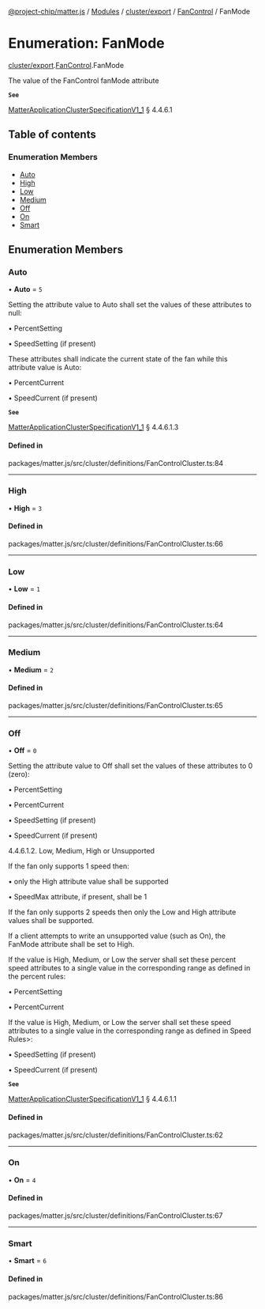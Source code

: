[@project-chip/matter.js](../README.md) / [Modules](../modules.md) / [cluster/export](../modules/cluster_export.md) / [FanControl](../modules/cluster_export.FanControl.md) / FanMode

# Enumeration: FanMode

[cluster/export](../modules/cluster_export.md).[FanControl](../modules/cluster_export.FanControl.md).FanMode

The value of the FanControl fanMode attribute

**`See`**

[MatterApplicationClusterSpecificationV1_1](../interfaces/spec_export.MatterApplicationClusterSpecificationV1_1.md) § 4.4.6.1

## Table of contents

### Enumeration Members

- [Auto](cluster_export.FanControl.FanMode.md#auto)
- [High](cluster_export.FanControl.FanMode.md#high)
- [Low](cluster_export.FanControl.FanMode.md#low)
- [Medium](cluster_export.FanControl.FanMode.md#medium)
- [Off](cluster_export.FanControl.FanMode.md#off)
- [On](cluster_export.FanControl.FanMode.md#on)
- [Smart](cluster_export.FanControl.FanMode.md#smart)

## Enumeration Members

### Auto

• **Auto** = ``5``

Setting the attribute value to Auto shall set the values of these attributes to null:

  • PercentSetting

  • SpeedSetting (if present)

These attributes shall indicate the current state of the fan while this attribute value is Auto:

  • PercentCurrent

  • SpeedCurrent (if present)

**`See`**

[MatterApplicationClusterSpecificationV1_1](../interfaces/spec_export.MatterApplicationClusterSpecificationV1_1.md) § 4.4.6.1.3

#### Defined in

packages/matter.js/src/cluster/definitions/FanControlCluster.ts:84

___

### High

• **High** = ``3``

#### Defined in

packages/matter.js/src/cluster/definitions/FanControlCluster.ts:66

___

### Low

• **Low** = ``1``

#### Defined in

packages/matter.js/src/cluster/definitions/FanControlCluster.ts:64

___

### Medium

• **Medium** = ``2``

#### Defined in

packages/matter.js/src/cluster/definitions/FanControlCluster.ts:65

___

### Off

• **Off** = ``0``

Setting the attribute value to Off shall set the values of these attributes to 0 (zero):

  • PercentSetting

  • PercentCurrent

  • SpeedSetting (if present)

  • SpeedCurrent (if present)

4.4.6.1.2. Low, Medium, High or Unsupported

If the fan only supports 1 speed then:

  • only the High attribute value shall be supported

  • SpeedMax attribute, if present, shall be 1

If the fan only supports 2 speeds then only the Low and High attribute values shall be supported.

If a client attempts to write an unsupported value (such as On), the FanMode attribute shall be set to High.

If the value is High, Medium, or Low the server shall set these percent speed attributes to a single value
in the corresponding range as defined in the percent rules:

  • PercentSetting

  • PercentCurrent

If the value is High, Medium, or Low the server shall set these speed attributes to a single value in the
corresponding range as defined in Speed Rules>:

  • SpeedSetting (if present)

  • SpeedCurrent (if present)

**`See`**

[MatterApplicationClusterSpecificationV1_1](../interfaces/spec_export.MatterApplicationClusterSpecificationV1_1.md) § 4.4.6.1.1

#### Defined in

packages/matter.js/src/cluster/definitions/FanControlCluster.ts:62

___

### On

• **On** = ``4``

#### Defined in

packages/matter.js/src/cluster/definitions/FanControlCluster.ts:67

___

### Smart

• **Smart** = ``6``

#### Defined in

packages/matter.js/src/cluster/definitions/FanControlCluster.ts:86
